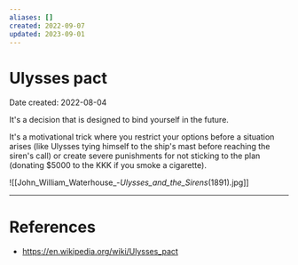 ```yaml
---
aliases: []
created: 2022-09-07
updated: 2023-09-01
---
```


# Ulysses pact
Date created: 2022-08-04

It's a decision that is designed to bind yourself in the future.

It's a motivational trick where you restrict your options before a situation arises (like Ulysses tying himself to the ship's mast before reaching the siren's call) or create severe punishments for not sticking to the plan (donating $5000 to the KKK if you smoke a cigarette).

![[John_William_Waterhouse_-_Ulysses_and_the_Sirens_(1891).jpg]]

---
# References
* https://en.wikipedia.org/wiki/Ulysses_pact